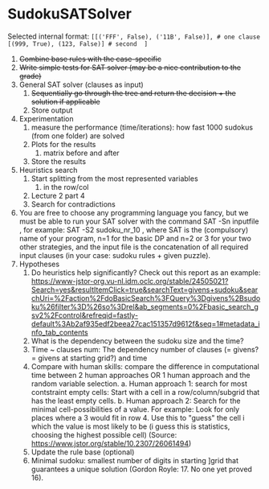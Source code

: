 # SudokuSATSolver
Selected internal format:
`[[('FFF', False), ('11B', False)], # one clause
[(999, True), (123, False)] # second 
]`
1. ~~Combine base rules with the case-specific~~
2. ~~Write simple tests for SAT solver (may be a nice contribution to the grade)~~
3. General SAT solver (clauses as input)
   1. ~~Sequentially go through the tree and return the decision + the solution if applicable~~
   2. Store output
4. Experimentation
      1. measure the performance (time/iterations): how fast 1000 sudokus (from one folder) are solved
      2. Plots for the results
         1. matrix before and after
      3. Store the results
5. Heuristics search
      1. Start splitting from the most represented variables 
         1. in the row/col
      2. Lecture 2 part 4
      3. Search for contradictions
6. You are free to choose any programming language you fancy, but we must be able to run your SAT solver with the command SAT -Sn inputfile , for example: SAT -S2 sudoku_nr_10 , where SAT is the (compulsory) name of your program, n=1 for the basic DP and n=2 or 3 for your two other strategies, and the input file is the concatenation of all required input clauses (in your case: sudoku rules + given puzzle). 
7. Hypotheses
      1. Do heuristics help significantly?
      Check out this report as an example:
         https://www-jstor-org.vu-nl.idm.oclc.org/stable/24505021?Search=yes&resultItemClick=true&searchText=givens+sudoku&searchUri=%2Faction%2FdoBasicSearch%3FQuery%3Dgivens%2Bsudoku%26filter%3D%26so%3Drel&ab_segments=0%2Fbasic_search_gsv2%2Fcontrol&refreqid=fastly-default%3Ab2af935edf2beea27cac151357d9612f&seq=1#metadata_info_tab_contents 
      2. What is the dependency between the sudoku size and the time?
      3. Time ~ clauses num: The dependency number of clauses (= givens? = givens at starting grid?) and time 
      4. Compare with human skills: compare the difference in computational time between 2 human approaches OR 1 human approach and the random variable selection. 
         a. Human approach 1: search for most contstraint empty cells: Start with a cell in a row/column/subgrid that has the least empty cells. 
         b. Human approach 2: Search for the minimal cell-possibilities of a value. For example: Look for only places where a 3 would fit in row 4. Use this to "guess" the cell i which the value is most likely to be (i guess this is statistics, choosing the highest possible cell) (Source: https://www.jstor.org/stable/10.2307/26061494)
      5. Update the rule base (optional)
      6. Minimal sudoku: smallest number of digits in starting ]grid that guarantees a unique solution (Gordon Royle: 17. No one yet proved 16). 
